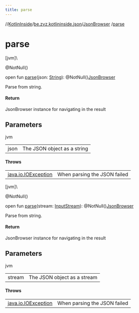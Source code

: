 ```yaml
---
title: parse
---
```

//[KotlinInside](../../../index.html)/[be.zvz.kotlininside.json](../index.html)/[JsonBrowser](index.html)
/[parse](parse.html)

# parse

[jvm]\

@NotNull()

open fun [parse](parse.html)(json: [String](https://docs.oracle.com/javase/7/docs/api/java/lang/String.html)):
@NotNull()[JsonBrowser](index.html)

Parse from string.

#### Return

JsonBrowser instance for navigating in the result



## Parameters

jvm

| | |
|---|---|
| json | The JSON object as a string |

#### Throws

| | |
|---|---|
| [java.io.IOException](https://docs.oracle.com/javase/7/docs/api/java/io/IOException.html) | When parsing the JSON failed |

[jvm]\

@NotNull()

open fun [parse](parse.html)(stream: [InputStream](https://docs.oracle.com/javase/7/docs/api/java/io/InputStream.html)):
@NotNull()[JsonBrowser](index.html)

Parse from string.

#### Return

JsonBrowser instance for navigating in the result

## Parameters

jvm

| | |
|---|---|
| stream | The JSON object as a stream |

#### Throws

| | |
|---|---|
| [java.io.IOException](https://docs.oracle.com/javase/7/docs/api/java/io/IOException.html) | When parsing the JSON failed |



